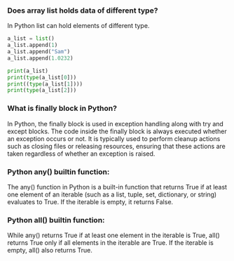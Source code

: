 ### Does array list holds data of different type?  
In Python list can hold elements of different type. 

```python
a_list = list()
a_list.append(1)
a_list.append("Sam")
a_list.append(1.0232)

print(a_list)
print(type(a_list[0]))
print((type(a_list[1])))
print(type(a_list[2]))
```

### What is finally block in Python?


In Python, the finally block is used in exception handling along with try and except blocks. The code inside the finally block is always executed whether an exception occurs or not. It is typically used to perform cleanup actions such as closing files or releasing resources, ensuring that these actions are taken regardless of whether an exception is raised.


### Python any() builtin function:

The any() function in Python is a built-in function that returns True if at least one element of an iterable (such as a list, tuple, set, dictionary, or string) evaluates to True. If the iterable is empty, it returns False.

### Python all() builtin function:
While any() returns True if at least one element in the iterable is True, all() returns True only if all elements in the iterable are True. If the iterable is empty, all() also returns True.